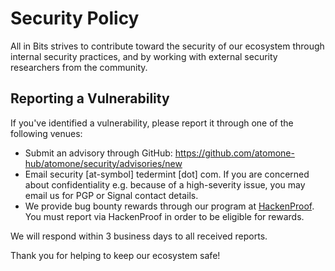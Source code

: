 # Security Policy

All in Bits strives to contribute toward the security of our ecosystem through
internal security practices, and by working with external security researchers
from the community.

## Reporting a Vulnerability

If you've identified a vulnerability, please report it through one of the
following venues:
* Submit an advisory through GitHub: https://github.com/atomone-hub/atomone/security/advisories/new
* Email security [at-symbol] tedermint [dot] com. If you are concerned about
  confidentiality e.g. because of a high-severity issue, you may email us for
  PGP or Signal contact details.
* We provide bug bounty rewards through our program at
  [HackenProof](https://hackenproof.com/all-in-bits). You must report via
  HackenProof in order to be eligible for rewards.

We will respond within 3 business days to all received reports. 

Thank you for helping to keep our ecosystem safe!
